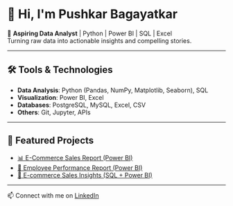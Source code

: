 # 👋 Hi, I'm Pushkar Bagayatkar

🎯 **Aspiring Data Analyst** | Python | Power BI | SQL | Excel  
Turning raw data into actionable insights and compelling stories.

---

## 🛠 Tools & Technologies
- **Data Analysis**: Python (Pandas, NumPy, Matplotlib, Seaborn), SQL
- **Visualization**: Power BI, Excel
- **Databases**: PostgreSQL, MySQL, Excel, CSV
- **Others**: Git, Jupyter, APIs

---

## 📌 Featured Projects
- [📊 E-Commerce Sales Report (Power BI)](https://github.com/pushkarbagayatkar/ecommerce-sales-report-powerbi)
- [👥 Employee Performance Report (Power BI)](https://github.com/pushkarbagayatkar/employee-performance-report-powerbi)
- [🛒 E-commerce Sales Insights (SQL + Power BI)](link-to-repo)

---

📫 Connect with me on [LinkedIn](https://www.linkedin.com/in/pushkar-bagayatkar/)

